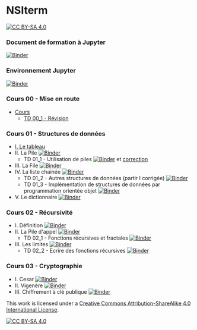 # NSIterm
[![CC BY-SA 4.0][cc-by-sa-shield]][cc-by-sa]




### Document de formation à Jupyter
[![Binder](https://mybinder.org/badge_logo.svg)](https://mybinder.org/v2/gh/jcamponovo/NSIterm/master?filepath=presentation.ipynb)

### Environnement Jupyter
[![Binder](https://mybinder.org/badge_logo.svg)](https://mybinder.org/v2/gh/jcamponovo/NSIterm/master?urlpath=apps/environnement.ipynb)

### Cours 00 - Mise en route
* [Cours](https://mybinder.org/v2/gh/jcamponovo/NSIterm/master?filepath=Cours_00/cours_00.ipynb)
     * [TD 00_1 - Révision](https://mybinder.org/v2/gh/jcamponovo/NSIterm/master?filepath=Cours_00/TD_00_1.ipynb)

### Cours 01 - Structures de données
* [I. Le tableau](https://mybinder.org/v2/gh/jcamponovo/NSIterm/master?filepath=Cours_01/cours_01_1.ipynb)
* II. La Pile [![Binder](https://mybinder.org/badge_logo.svg)](https://mybinder.org/v2/gh/jcamponovo/NSIterm/master?filepath=Cours_01/cours_01_2.ipynb)
    * TD 01_1 - Utilisation de piles [![Binder](https://mybinder.org/badge_logo.svg)](https://mybinder.org/v2/gh/jcamponovo/NSIterm/master?filepath=Cours_01/TD_01_1.ipynb) et [correction](https://mybinder.org/v2/gh/jcamponovo/NSIterm/master?filepath=Cours_01/TD_01_1_cor.ipynb)
* III. La File [![Binder](https://mybinder.org/badge_logo.svg)](https://mybinder.org/v2/gh/jcamponovo/NSIterm/master?filepath=Cours_01/cours_01_3.ipynb)
* IV. La liste chainée [![Binder](https://mybinder.org/badge_logo.svg)](https://mybinder.org/v2/gh/jcamponovo/NSIterm/master?filepath=Cours_01/cours_01_4.ipynb)
    * TD 01_2 - Autres structures de données (partir I corrigée) [![Binder](https://mybinder.org/badge_logo.svg)](https://mybinder.org/v2/gh/jcamponovo/NSIterm/master?filepath=Cours_01/TD_01_2.ipynb)
    * TD 01_3 - Implémentation de structures de données par programmation orientée objet [![Binder](https://mybinder.org/badge_logo.svg)](https://mybinder.org/v2/gh/jcamponovo/NSIterm/master?filepath=Cours_01/TD_01_3.ipynb)
* V. Le dictionnaire [![Binder](https://mybinder.org/badge_logo.svg)](https://mybinder.org/v2/gh/jcamponovo/NSIterm/master?filepath=Cours_01/cours_01_5.ipynb)

### Cours 02 - Récursivité
* I. Définition [![Binder](https://mybinder.org/badge_logo.svg)](https://mybinder.org/v2/gh/jcamponovo/NSIterm/master?filepath=Cours_02/cours_02_1.ipynb)
* II. La Pile d'appel [![Binder](https://mybinder.org/badge_logo.svg)](https://mybinder.org/v2/gh/jcamponovo/NSIterm/master?filepath=Cours_02/cours_02_2.ipynb)
    * TD 02_1 - Fonctions récursives et fractales [![Binder](https://mybinder.org/badge_logo.svg)](https://mybinder.org/v2/gh/jcamponovo/NSIterm/master?filepath=Cours_02/TD_02_1.ipynb)
* III. Les limites [![Binder](https://mybinder.org/badge_logo.svg)](https://mybinder.org/v2/gh/jcamponovo/NSIterm/master?filepath=Cours_02/cours_02_3.ipynb)
    * TD 02_2 - Ecrire des fonctions récursives [![Binder](https://mybinder.org/badge_logo.svg)](https://mybinder.org/v2/gh/jcamponovo/NSIterm/master?filepath=Cours_02/TD_02_2.ipynb)

### Cours 03 - Cryptographie
* I. Cesar [![Binder](https://mybinder.org/badge_logo.svg)](https://mybinder.org/v2/gh/jcamponovo/NSIterm/master?filepath=Cours_03/cours_03_1.ipynb)
* II. Vigenère [![Binder](https://mybinder.org/badge_logo.svg)](https://mybinder.org/v2/gh/jcamponovo/NSIterm/master?filepath=Cours_03/cours_03_2.ipynb)
* III. Chiffrement à clé publique [![Binder](https://mybinder.org/badge_logo.svg)](https://mybinder.org/v2/gh/jcamponovo/NSIterm/master?filepath=Cours_03/cours_03_3.ipynb)



This work is licensed under a
[Creative Commons Attribution-ShareAlike 4.0 International License][cc-by-sa].

[![CC BY-SA 4.0][cc-by-sa-image]][cc-by-sa]

[cc-by-sa]: http://creativecommons.org/licenses/by-sa/4.0/
[cc-by-sa-image]: https://licensebuttons.net/l/by-sa/4.0/88x31.png
[cc-by-sa-shield]: https://img.shields.io/badge/License-CC%20BY--SA%204.0-lightgrey.svg
